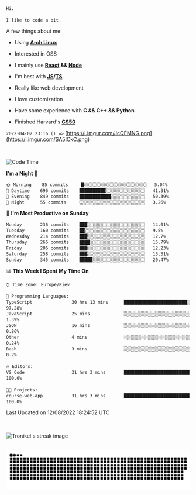 ```
Hi.

I like to code a bit
```

A few things about me:

-   Using **[Arch Linux](https://archlinux.org/)**

-   Interested in OSS

-   I mainly use **[React](https://reactjs.org/) && [Node](https://nodejs.org/en/)**

-   I'm best with **[JS](https://www.javascript.com/)/[TS](https://www.typescriptlang.org/)**

-   Really like web development

-   I love customization

-   Have some experience with **C && C++ && Python**

-   Finished Harvard's **[CS50](https://cs50.harvard.edu)**

`2022-04-02_23:16 () =>` [https://i.imgur.com/JcQEMNG.png](https://i.imgur.com/SA5ICkC.png)

<br>

<!--START_SECTION:waka-->
![Code Time](http://img.shields.io/badge/Code%20Time-852%20hrs%2030%20mins-blue)

**I'm a Night 🦉** 

```text
🌞 Morning    85 commits     █░░░░░░░░░░░░░░░░░░░░░░░░   5.04% 
🌆 Daytime    696 commits    ██████████░░░░░░░░░░░░░░░   41.31% 
🌃 Evening    849 commits    ████████████░░░░░░░░░░░░░   50.39% 
🌙 Night      55 commits     ░░░░░░░░░░░░░░░░░░░░░░░░░   3.26%

```
📅 **I'm Most Productive on Sunday** 

```text
Monday       236 commits    ███░░░░░░░░░░░░░░░░░░░░░░   14.01% 
Tuesday      160 commits    ██░░░░░░░░░░░░░░░░░░░░░░░   9.5% 
Wednesday    214 commits    ███░░░░░░░░░░░░░░░░░░░░░░   12.7% 
Thursday     266 commits    ████░░░░░░░░░░░░░░░░░░░░░   15.79% 
Friday       206 commits    ███░░░░░░░░░░░░░░░░░░░░░░   12.23% 
Saturday     258 commits    ███░░░░░░░░░░░░░░░░░░░░░░   15.31% 
Sunday       345 commits    █████░░░░░░░░░░░░░░░░░░░░   20.47%

```


📊 **This Week I Spent My Time On** 

```text
⌚︎ Time Zone: Europe/Kiev

💬 Programming Languages: 
TypeScript               30 hrs 13 mins      ████████████████████████░   97.28% 
JavaScript               25 mins             ░░░░░░░░░░░░░░░░░░░░░░░░░   1.39% 
JSON                     16 mins             ░░░░░░░░░░░░░░░░░░░░░░░░░   0.86% 
Other                    4 mins              ░░░░░░░░░░░░░░░░░░░░░░░░░   0.24% 
Bash                     3 mins              ░░░░░░░░░░░░░░░░░░░░░░░░░   0.2%

🔥 Editors: 
VS Code                  31 hrs 3 mins       █████████████████████████   100.0%

🐱‍💻 Projects: 
course-web-app           31 hrs 3 mins       █████████████████████████   100.0%

```


 Last Updated on 12/08/2022 18:24:52 UTC
<!--END_SECTION:waka-->

<br>

<p><img align="center" src="https://github-readme-streak-stats.herokuapp.com/?user=Tronikelis&theme=dark" alt="Tronikel's streak image" /></p>

<br>

<img title="" src="https://raw.githubusercontent.com/Tronikelis/Tronikelis/output/github-contribution-grid-snake.svg" alt="very cool snake thingey" data-align="left">
